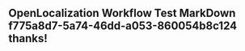 <properties
ms.topic="hero-topic"
ms.test1="hero-topic"
ms.test2="test"/>


## OpenLocalization Workflow Test MarkDown f775a8d7-5a74-46dd-a053-860054b8c124 thanks!



<!--HONumber=Jul16_HO4-->


